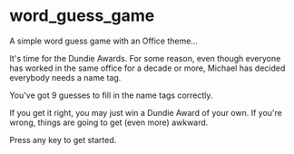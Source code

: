 # word_guess_game

A simple word guess game with an Office theme...

It's time for the Dundie Awards. For some reason, even though everyone has worked in the same office for a decade or more, Michael has decided everybody needs a name tag.

You've got 9 guesses to fill in the name tags correctly.

If you get it right, you may just win a Dundie Award of your own. If you're wrong, things are going to get (even more) awkward.

Press any key to get started.